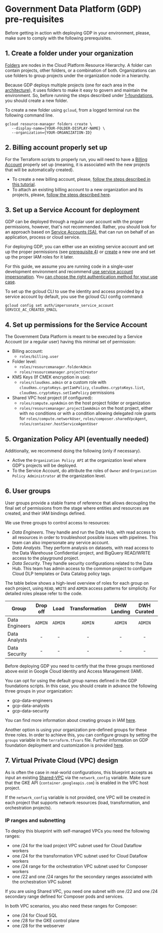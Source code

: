 # Government Data Platform (GDP) pre-requisites

Before getting in action with deploying GDP in your environment, please, make sure to comply with the following prerequisites.

## 1. Create a folder under your organization

[Folders](https://cloud.google.com/resource-manager/docs/creating-managing-folders) are nodes in the Cloud Platform Resource Hierarchy. A folder can contain projects, other folders, or a combination of both. Organizations can use folders to group projects under the organization node in a hierarchy.

Because GDP deploys multiple projects (one for each area in the [architecture](gdp-architecture.md)), it uses folders to make it easy to govern and maintain the environment. So, before running the steps described under [1-foundations](../1-foundations/README.md), you should create a new folder.

To create a new folder using `gcloud`, from a logged terminal run the following command line.

```
gcloud resource-manager folders create \
   --display-name={YOUR-FOLDER-DISPLAY-NAME} \
   --organization={YOUR-ORGANIZATION-ID}
```

## 2. Billing account properly set up

For the Terraform scripts to properly run, you will need to have a [Billing Account](https://cloud.google.com/billing/docs/how-to/manage-billing-account) properly set up (meaning, it is associated with the new projects that will be automatically created).

* To create a new billing account, please, [follow the steps described in this tutorial](https://cloud.google.com/billing/docs/how-to/create-billing-account).
* To attach an existing billing account to a new organization and its projects, please, [follow the steps described here](https://cloud.google.com/billing/docs/how-to/modify-project).

## 3. Set up a Service Account for deployment

GDP can be deployed through a regular user account with the proper permissions, however, that's not recommended. Rather, you should look for an approach based on [Service Accounts (SA)](https://cloud.google.com/iam/docs/service-accounts), that can run on behalf of an application, process or cloud service.

For deploying GDP, you can either use an existing service account and set up the proper permissions (see [prerequisite 4](#4-set-up-permissions-for-the-service-account)) or [create](https://cloud.google.com/iam/docs/service-accounts-create) a new one and set up the proper IAM roles for it later.

For this guide, we assume you are running code in a single-user development environment and recommend [use service account impersonation](https://cloud.google.com/docs/authentication/use-service-account-impersonation). You [can choose the right authentication method for your use case](https://cloud.google.com/docs/authentication?#auth-decision-tree).

To set up the gcloud CLI to use the identity and access provided by a service account by default, you use the gcloud CLI config command:

```
gcloud config set auth/impersonate_service_account SERVICE_AC_CREATED_EMAIL
```

## 4. Set up permissions for the Service Account

The Government Data Platform is meant to be executed by a Service Account (or a regular user) having this minimal set of permission:

* Billing account:
  * `roles/billing.user`
* Folder level:
  * `roles/resourcemanager.folderAdmin`
  * `roles/resourcemanager.projectCreator`
* KMS Keys (If CMEK encryption in use):
  * `roles/cloudkms.admin` or a custom role with `cloudkms.cryptoKeys.getIamPolicy`, `cloudkms.cryptoKeys.list`, `cloudkms.cryptoKeys.setIamPolicy` permissions
* Shared VPC host project (if configured):
  * `roles/compute.xpnAdmin` on the host project folder or organization
  * `roles/resourcemanager.projectIamAdmin` on the host project, either with no conditions or with a condition allowing delegated role grants for `roles/compute.networkUser`, `roles/composer.sharedVpcAgent`, `roles/container.hostServiceAgentUser`

## 5. Organization Policy API (eventually needed)

Additionally, we recommend doing the following (only if necessary).

* Active the `Organization Policy API` at the organization level where GDP's projects will be deployed.
* To the Service Account, do attribute the roles of `Owner` and `Organization Policy Administrator` at the organization level.

## 6. User groups

User groups provide a stable frame of reference that allows decoupling the final set of permissions from the stage where entities and resources are created, and their IAM bindings defined.

We use three groups to control access to resources:

- *Data Engineers*. They handle and run the Data Hub, with read access to all resources in order to troubleshoot possible issues with pipelines. This team can also impersonate any service account.
- *Data Analysts*. They perform analysis on datasets, with read access to the Data Warehouse Confidential project, and BigQuery READ/WRITE access to the playground project.
- *Data Security*. They handle security configurations related to the Data Hub. This team has admin access to the common project to configure Cloud DLP templates or Data Catalog policy tags.

The table below shows a high-level overview of roles for each group on each project, using `READ`, `WRITE` and `ADMIN` access patterns for simplicity. For detailed roles please refer to the code.

|Group|Drop off|Load|Transformation|DHW Landing|DWH Curated|DWH Confidential|DWH Playground|Orchestration|Common|
|-|:-:|:-:|:-:|:-:|:-:|:-:|:-:|:-:|:-:|
|Data Engineers|`ADMIN`|`ADMIN`|`ADMIN`|`ADMIN`|`ADMIN`|`ADMIN`|`ADMIN`|`ADMIN`|`ADMIN`|
|Data Analysts|-|-|-|-|-|`READ`|`READ`/`WRITE`|-|-|
|Data Security|-|-|-|-|-|-|-|-|`ADMIN`|

Before deploying GDP you need to certify that the three groups mentioned above exist in Google Cloud Identity and Access Management (IAM).

You can  opt for using the default group names defined in the GDP foundations scripts. In this case, you should create in advance the following three groups in your organization:

- gcp-data-engineers
- gcp-data-analysts
- gcp-data-security

You can find more information about creating groups in IAM [here](https://cloud.google.com/iam/docs/groups-in-cloud-console#creating).

Another option is using your organization pre-defined groups for these three roles. In order to achieve this, you can configure groups by setting the `groups` variable in the `terraform.tfvars` file. Further information on GDP foundation deployment and customization is provided [here](../1-foundations/README.md).


## 7. Virtual Private Cloud (VPC) design

As is often the case in real-world configurations, this blueprint accepts as input an existing [Shared-VPC](https://cloud.google.com/vpc/docs/shared-vpc) via the `network_config` variable. Make sure that the GKE API (`container.googleapis.com`) is enabled in the VPC host project.

If the `network_config` variable is not provided, one VPC will be created in each project that supports network resources (load, transformation, and orchestration projects).

### IP ranges and subnetting

To deploy this blueprint with self-managed VPCs you need the following ranges:

- one /24 for the load project VPC subnet used for Cloud Dataflow workers
- one /24 for the transformation VPC subnet used for Cloud Dataflow workers
- one /24 range for the orchestration VPC subnet used for Composer workers
- one /22 and one /24 ranges for the secondary ranges associated with the orchestration VPC subnet

If you are using Shared VPC, you need one subnet with one /22 and one /24 secondary range defined for Composer pods and services.

In both VPC scenarios, you also need these ranges for Composer:

- one /24 for Cloud SQL
- one /28 for the GKE control plane
- one /28 for the webserver
